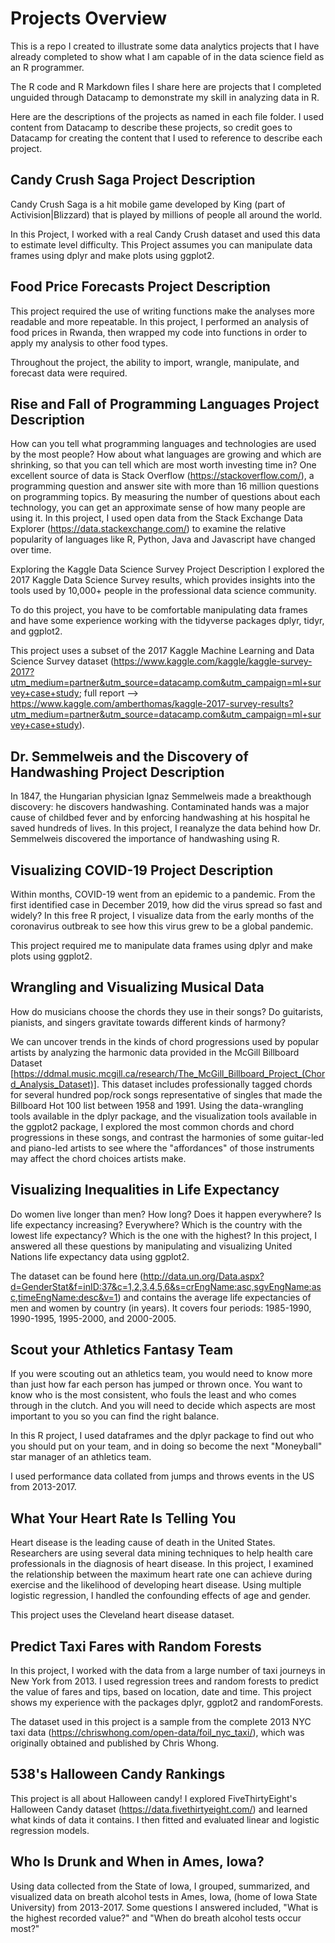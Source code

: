 # Projects Overview
This is a repo I created to illustrate some data analytics projects that I have already completed to show what 
I am capable of in the data science field as an R programmer.

The R code and R Markdown files I share here are projects that I completed unguided through Datacamp
to demonstrate my skill in analyzing data in R.

Here are the descriptions of the projects as named in each file folder.  I used content from Datacamp to describe these projects, so credit goes to Datacamp for creating the content that I used to reference to describe each project.

## Candy Crush Saga Project Description
Candy Crush Saga is a hit mobile game developed by King (part of Activision|Blizzard) that is played by millions of people all around the world.

In this Project, I worked with a real Candy Crush dataset and used this data to estimate level difficulty. This Project assumes you can manipulate data frames using dplyr and make plots using ggplot2.


## Food Price Forecasts Project Description
This project required the use of writing functions make the analyses more readable and more repeatable. In this project, I performed an analysis of food prices in Rwanda, then wrapped my code into functions in order to apply my analysis to other food types.

Throughout the project, the ability to import, wrangle, manipulate, and forecast data were required.

## Rise and Fall of Programming Languages Project Description

How can you tell what programming languages and technologies are used by the most people? How about what languages are growing and which are shrinking, so that you can tell which are most worth investing time in? One excellent source of data is Stack Overflow (https://stackoverflow.com/), a programming question and answer site with more than 16 million questions on programming topics. By measuring the number of questions about each technology, you can get an approximate sense of how many people are using it. In this project, I used open data from the Stack Exchange Data Explorer (https://data.stackexchange.com/) to examine the relative popularity of languages like R, Python, Java and Javascript have changed over time.

Exploring the Kaggle Data Science Survey Project Description
I explored the 2017 Kaggle Data Science Survey results, which provides insights into the tools used by 10,000+ people in the professional data science community.

To do this project, you have to be comfortable manipulating data frames and have some experience working with the tidyverse packages dplyr, tidyr, and ggplot2.

This project uses a subset of the 2017 Kaggle Machine Learning and Data Science Survey dataset (https://www.kaggle.com/kaggle/kaggle-survey-2017?utm_medium=partner&utm_source=datacamp.com&utm_campaign=ml+survey+case+study; full report --> https://www.kaggle.com/amberthomas/kaggle-2017-survey-results?utm_medium=partner&utm_source=datacamp.com&utm_campaign=ml+survey+case+study).

## Dr. Semmelweis and the Discovery of Handwashing Project Description
In 1847, the Hungarian physician Ignaz Semmelweis made a breakthough discovery: he discovers handwashing. Contaminated hands was a major cause of childbed fever and by enforcing handwashing at his hospital he saved hundreds of lives.  In this project, I reanalyze the data behind how Dr. Semmelweis discovered the importance of handwashing using R.

## Visualizing COVID-19 Project Description
Within months, COVID-19 went from an epidemic to a pandemic. From the first identified case in December 2019, how did the virus spread so fast and widely? In this free R project, I visualize data from the early months of the coronavirus outbreak to see how this virus grew to be a global pandemic.

This project required me to manipulate data frames using dplyr and make plots using ggplot2.

## Wrangling and Visualizing Musical Data
How do musicians choose the chords they use in their songs? Do guitarists, pianists, and singers gravitate towards different kinds of harmony?

We can uncover trends in the kinds of chord progressions used by popular artists by analyzing the harmonic data provided in the McGill Billboard Dataset [https://ddmal.music.mcgill.ca/research/The_McGill_Billboard_Project_(Chord_Analysis_Dataset)]. This dataset includes professionally tagged chords for several hundred pop/rock songs representative of singles that made the Billboard Hot 100 list between 1958 and 1991. Using the data-wrangling tools available in the dplyr package, and the visualization tools available in the ggplot2 package, I explored the most common chords and chord progressions in these songs, and contrast the harmonies of some guitar-led and piano-led artists to see where the "affordances" of those instruments may affect the chord choices artists make.

## Visualizing Inequalities in Life Expectancy

Do women live longer than men? How long? Does it happen everywhere? Is life expectancy increasing? Everywhere? Which is the country with the lowest life expectancy? Which is the one with the highest? In this project, I answered all these questions by manipulating and visualizing United Nations life expectancy data using ggplot2.

The dataset can be found here (http://data.un.org/Data.aspx?d=GenderStat&f=inID:37&c=1,2,3,4,5,6&s=crEngName:asc,sgvEngName:asc,timeEngName:desc&v=1) and contains the average life expectancies of men and women by country (in years). It covers four periods: 1985-1990, 1990-1995, 1995-2000, and 2000-2005.

## Scout your Athletics Fantasy Team

If you were scouting out an athletics team, you would need to know more than just how far each person has jumped or thrown once. You want to know who is the most consistent, who fouls the least and who comes through in the clutch. And you will need to decide which aspects are most important to you so you can find the right balance.

In this R project, I used dataframes and the dplyr package to find out who you should put on your team, and in doing so become the next "Moneyball" star manager of an athletics team.

I used performance data collated from jumps and throws events in the US from 2013-2017.

## What Your Heart Rate Is Telling You

Heart disease is the leading cause of death in the United States. Researchers are using several data mining techniques to help health care professionals in the diagnosis of heart disease. In this project, I examined the relationship between the maximum heart rate one can achieve during exercise and the likelihood of developing heart disease. Using multiple logistic regression, I handled the confounding effects of age and gender.

This project uses the Cleveland heart disease dataset.

## Predict Taxi Fares with Random Forests

In this project, I worked with the data from a large number of taxi journeys in New York from 2013. I used regression trees and random forests to predict the value of fares and tips, based on location, date and time. This project shows my experience with the packages dplyr, ggplot2 and randomForests.

The dataset used in this project is a sample from the complete 2013 NYC taxi data (https://chriswhong.com/open-data/foil_nyc_taxi/), which was originally obtained and published by Chris Whong.

## 538's Halloween Candy Rankings

This project is all about Halloween candy! I explored FiveThirtyEight's Halloween Candy dataset (https://data.fivethirtyeight.com/) and learned what kinds of data it contains. I then fitted and evaluated linear and logistic regression models. 

## Who Is Drunk and When in Ames, Iowa?

Using data collected from the State of Iowa, I grouped, summarized, and visualized data on breath alcohol tests in Ames, Iowa, (home of Iowa State University) from 2013-2017. Some questions I answered included, "What is the highest recorded value?" and "When do breath alcohol tests occur most?"

